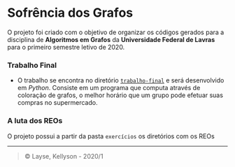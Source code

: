 # Sofrência dos Grafos

O projeto foi criado com o objetivo de organizar os códigos gerados para a disciplina de **Algoritmos em Grafos** da **Universidade Federal de Lavras** para o primeiro semestre letivo de 2020.

### Trabalho Final

- O trabalho se encontra no diretório [`trabalho-final`](/trabalho-final) e será desenvolvido em *Python*.
Consiste em um programa que computa através de coloração de grafos, o melhor horário que um grupo pode efetuar suas compras no supermercado.

### A luta dos REOs

O projeto possui a partir da pasta `exercícios` os diretórios com os REOs

---

> © Layse, Kellyson - 2020/1
